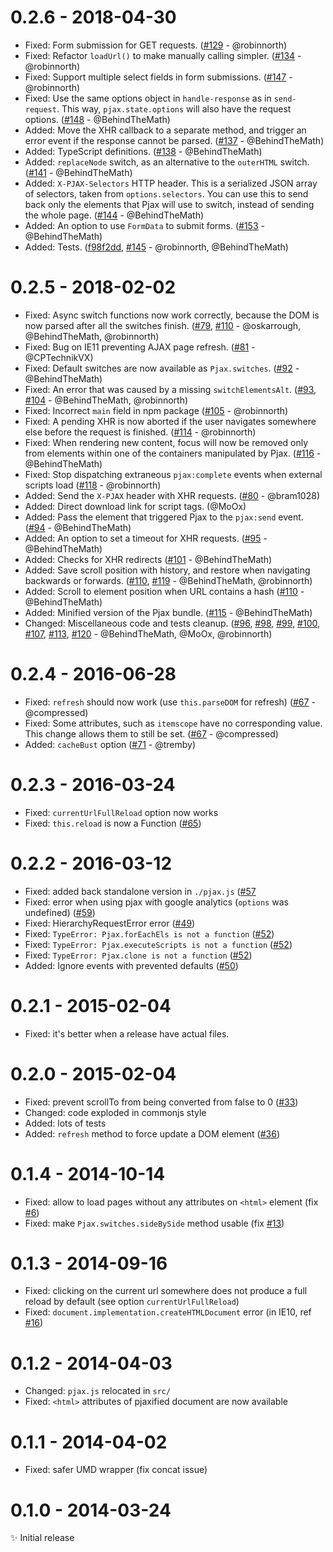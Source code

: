 # 0.2.6 - 2018-04-30

- Fixed: Form submission for GET requests.
  ([#129](https://github.com/MoOx/pjax/pull/129) - @robinnorth)
- Fixed: Refactor `loadUrl()` to make manually calling simpler.
  ([#134](https://github.com/MoOx/pjax/pull/134) - @robinnorth)
- Fixed: Support multiple select fields in form submissions.
  ([#147](https://github.com/MoOx/pjax/pull/147) - @robinnorth)
- Fixed: Use the same options object in `handle-response` as in `send-request`. This way, `pjax.state.options` will also have the request options.
  ([#148](https://github.com/MoOx/pjax/pull/148) - @BehindTheMath)
- Added: Move the XHR callback to a separate method, and trigger an error event if the response cannot be parsed.
  ([#137](https://github.com/MoOx/pjax/pull/137) - @BehindTheMath)
- Added: TypeScript definitions.
  ([#138](https://github.com/MoOx/pjax/pull/138) - @BehindTheMath)
- Added: `replaceNode` switch, as an alternative to the `outerHTML` switch.
  ([#141](https://github.com/MoOx/pjax/pull/141) - @BehindTheMath)
- Added: `X-PJAX-Selectors` HTTP header. This is a serialized JSON array of selectors, taken from `options.selectors`. You can use this to send back only the elements that Pjax will use to switch, instead of sending the whole page.
  ([#144](https://github.com/MoOx/pjax/pull/144) - @BehindTheMath)
- Added: An option to use `FormData` to submit forms.
  ([#153](https://github.com/MoOx/pjax/pull/153) - @BehindTheMath)
- Added: Tests.
  ([f98f2dd](https://github.com/MoOx/pjax/commit/f98f2dd63b48113ff91b6bd8808257bfc723ef6b), [#145](https://github.com/MoOx/pjax/pull/145) - @robinnorth, @BehindTheMath)

# 0.2.5 - 2018-02-02

- Fixed: Async switch functions now work correctly, because the DOM is now parsed after all the switches finish.
  ([#79](https://github.com/MoOx/pjax/pull/79), [#110](https://github.com/MoOx/pjax/pull/110) - @oskarrough, @BehindTheMath, @robinnorth)
- Fixed: Bug on IE11 preventing AJAX page refresh.
  ([#81](https://github.com/MoOx/pjax/pull/81) - @CPTechnikVX)
- Fixed: Default switches are now available as `Pjax.switches`.
  ([#92](https://github.com/MoOx/pjax/pull/92) - @BehindTheMath)
- Fixed: An error that was caused by a missing `switchElementsAlt`.
  ([#93](https://github.com/MoOx/pjax/pull/93), [#104](https://github.com/MoOx/pjax/pull/104) - @BehindTheMath, @robinnorth)
- Fixed: Incorrect `main` field in npm package
  ([#105](https://github.com/MoOx/pjax/pull/105) - @robinnorth)
- Fixed: A pending XHR is now aborted if the user navigates somewhere else before the request is finished.
  ([#114](https://github.com/MoOx/pjax/pull/114) - @robinnorth)
- Fixed: When rendering new content, focus will now be removed only from elements within one of the containers manipulated by Pjax.
  ([#116](https://github.com/MoOx/pjax/pull/116) - @BehindTheMath)
- Fixed: Stop dispatching extraneous `pjax:complete` events when external scripts load
  ([#118](https://github.com/MoOx/pjax/pull/118) - @robinnorth)
- Added: Send the `X-PJAX` header with XHR requests.
  ([#80](https://github.com/MoOx/pjax/pull/80) - @bram1028)
- Added: Direct download link for script tags. (@MoOx)
- Added: Pass the element that triggered Pjax to the `pjax:send` event.
  ([#94](https://github.com/MoOx/pjax/pull/94) - @BehindTheMath)
- Added: An option to set a timeout for XHR requests.
  ([#95](https://github.com/MoOx/pjax/pull/95) - @BehindTheMath)
- Added: Checks for XHR redirects
  ([#101](https://github.com/MoOx/pjax/pull/101) - @BehindTheMath)
- Added: Save scroll position with history, and restore when navigating backwards or forwards.
  ([#110](https://github.com/MoOx/pjax/pull/110), [#119](https://github.com/MoOx/pjax/pull/119) - @BehindTheMath, @robinnorth)
- Added: Scroll to element position when URL contains a hash
  ([#110](https://github.com/MoOx/pjax/pull/110) - @BehindTheMath)
- Added: Minified version of the Pjax bundle.
  ([#115](https://github.com/MoOx/pjax/pull/115) - @BehindTheMath)
- Changed: Miscellaneous code and tests cleanup.
  ([#96](https://github.com/MoOx/pjax/pull/96), [#98](https://github.com/MoOx/pjax/pull/98), [#99](https://github.com/MoOx/pjax/pull/99), [#100](https://github.com/MoOx/pjax/pull/1070), [#107](https://github.com/MoOx/pjax/pull/107), [#113](https://github.com/MoOx/pjax/pull/113), [#120](https://github.com/MoOx/pjax/pull/120) - @BehindTheMath, @MoOx, @robinnorth)

# 0.2.4 - 2016-06-28

- Fixed: ``refresh`` should now work (use `this.parseDOM` for refresh)
  ([#67](https://github.com/MoOx/pjax/pull/67) - @compressed)
- Fixed: Some attributes, such as `itemscope` have no corresponding value.
  This change allows them to still be set.
  ([#67](https://github.com/MoOx/pjax/pull/67) - @compressed)
- Added: ``cacheBust`` option
  ([#71](https://github.com/MoOx/pjax/pull/71) - @tremby)

# 0.2.3 - 2016-03-24

- Fixed: ``currentUrlFullReload`` option now works
- Fixed: ``this.reload`` is now a Function
  ([#65](https://github.com/MoOx/pjax/issues/65))

# 0.2.2 - 2016-03-12

- Fixed: added back standalone version in `./pjax.js`
([#57](https://github.com/MoOx/pjax/issues/57)
- Fixed: error when using pjax with google analytics (``options`` was undefined)
([#59](https://github.com/MoOx/pjax/pull/59))
- Fixed: HierarchyRequestError error
([#49](https://github.com/MoOx/pjax/pull/49))
- Fixed: ``TypeError: Pjax.forEachEls is not a function``
([#52](https://github.com/MoOx/pjax/pull/52))
- Fixed: ``TypeError: Pjax.executeScripts is not a function``
([#52](https://github.com/MoOx/pjax/pull/52))
- Fixed: ``TypeError: Pjax.clone is not a function``
([#52](https://github.com/MoOx/pjax/pull/52))
- Added: Ignore events with prevented defaults
([#50](https://github.com/MoOx/pjax/pull/50))

# 0.2.1 - 2015-02-04

- Fixed: it's better when a release have actual files.

# 0.2.0 - 2015-02-04

- Fixed: prevent scrollTo from being converted from false to 0 ([#33](https://github.com/MoOx/pjax/pull/33))
- Changed: code exploded in commonjs style
- Added: lots of tests
- Added: `refresh` method to force update a DOM element ([#36](https://github.com/MoOx/pjax/pull/36))

# 0.1.4 - 2014-10-14

- Fixed: allow to load pages without any attributes on `<html>` element (fix [#6](https://github.com/MoOx/pjax/issues/6))
- Fixed: make `Pjax.switches.sideBySide` method usable (fix [#13](https://github.com/MoOx/pjax/issues/13))

# 0.1.3 - 2014-09-16

- Fixed: clicking on the current url somewhere does not produce a full reload by default (see option `currentUrlFullReload`)
- Fixed: `document.implementation.createHTMLDocument` error (in IE10, ref [#16](https://github.com/MoOx/pjax/pull/16))

# 0.1.2 - 2014-04-03

- Changed: `pjax.js` relocated in `src/`
- Fixed: `<html>` attributes of pjaxified document are now available

# 0.1.1 - 2014-04-02

- Fixed: safer UMD wrapper (fix concat issue)

# 0.1.0 - 2014-03-24

✨ Initial release
